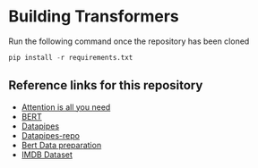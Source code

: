 # Building Transformers
Run the following command once the repository has been cloned
```python
pip install -r requirements.txt
```

## Reference links for this repository
* [Attention is all you need](https://arxiv.org/abs/1706.03762)
* [BERT](https://arxiv.org/abs/1810.04805)
* [Datapipes](https://sebastianraschka.com/blog/2022/datapipes.html)
* [Datapipes-repo](https://github.com/rasbt/datapipes-blog/blob/main/0_download-and-prep-data.ipynb)
* [Bert Data preparation](https://coaxsoft.com/blog/building-bert-with-pytorch-from-scratch)
* [IMDB Dataset](https://www.kaggle.com/datasets/lakshmi25npathi/imdb-dataset-of-50k-movie-reviews)